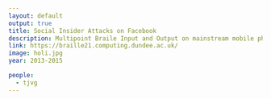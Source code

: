 ```yaml
---
layout: default
output: true
title: Social Insider Attacks on Facebook
description: Multipoint Braile Input and Output on mainstream mobile phones
link: https://braille21.computing.dundee.ac.uk/
image: holi.jpg
year: 2013-2015

people:
  - tjvg
---
```

